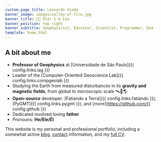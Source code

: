 ```yaml
---
custom_page_title: Leonardo Uieda
banner_image: images/valley-of-fire.jpg
banner_title: 👋🏽 Olá! I'm Leo
banner_position: top right
banner_subtitle: Geophysicist, Educator, Scientist, Programmer, Dad
template: home.html
---
```


## A bit about me

* **Professor of Geophysics** at [Universidade de São Paulo]({{ config.links.iag }})
* Leader of the [Computer-Oriented Geoscience Lab]({{ config.links.compgeolab }})
* Studying the Earth from measured disturbances in its **gravity and magnetic
  fields**, from global to microscopic scale 🛰️🔬🌎
* **Open-source** developer:
  [Fatiando a Terra]({{ config.links.fatiando }}),
  [PyGMT]({{ config.links.pygmt }}),
  and [more](https://github.com/{{ config.github }})
* Dedicated involved loving **father**
* Pronouns: **He/Ele/Él**

This website is my personal and professional portfolio, including a somewhat
active [blog](blog), [contact](contact) information, and my [full CV](cv).
